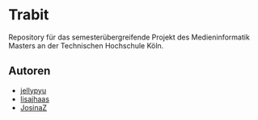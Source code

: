 # Trabit

Repository für das semesterübergreifende Projekt des Medieninformatik Masters an der Technischen Hochschule Köln.

## Autoren

* [jellypyu](https://github.com/jellypyu)
* [lisajhaas](https://github.com/lisajhaas)
* [JosinaZ](https://github.com/JosinaZ)
